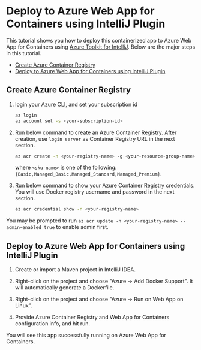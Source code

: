 # Deploy to Azure Web App for Containers using IntelliJ Plugin

This tutorial shows you how to deploy this containerized app to Azure Web App for Containers using [Azure Toolkit for IntelliJ](https://github.com/Microsoft/azure-tools-for-java).
Below are the major steps in this tutorial.
- [Create Azure Container Registry](#create-acr)
- [Deploy to Azure Web App for Containers using IntelliJ Plugin](#deploy)

<a name="create-acr"></a>
## Create Azure Container Registry

1. login your Azure CLI, and set your subscription id 
    
   ```bash
   az login
   az account set -s <your-subscription-id>
   ```

1. Run below command to create an Azure Container Registry.
After creation, use `login server` as Container Registry URL in the next section.

   ```bash
   az acr create -n <your-registry-name> -g <your-resource-group-name> --sku <sku-name>
   ```
    where `<sku-name>` is one of the following: `{Basic,Managed_Basic,Managed_Standard,Managed_Premium}`.
    
1. Run below command to show your Azure Container Registry credentials.
You will use Docker registry username and password in the next section.

    ```bash
    az acr credential show -n <your-registry-name>
    ```
You may be prompted to run `az acr update -n <your-registry-name> --admin-enabled true` to enable admin first.

<a name="deploy"></a>
## Deploy to Azure Web App for Containers using IntelliJ Plugin
1. Create or import a Maven project in IntelliJ IDEA. 

1. Right-click on the project and choose "Azure -> Add Docker Support". It will automatically generate a Dockerfile. 

1. Right-click on the project and choose "Azure -> Run on Web App on Linux".  

1. Provide Azure Container Registry and Web App for Containers configuration info, and hit run.

You will see this app successfully running on Azure Web App for Containers.

